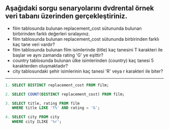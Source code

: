 ## Aşağıdaki sorgu senaryolarını dvdrental örnek veri tabanı üzerinden gerçekleştiriniz.

* film tablosunda bulunan replacement_cost sütununda bulunan birbirinden farklı değerleri sıralayınız.
* film tablosunda bulunan replacement_cost sütununda birbirinden farklı kaç tane veri vardır?
* film tablosunda bulunan film isimlerinde (title) kaç tanesini T karakteri ile başlar ve aynı zamanda rating 'G' ye eşittir?
* country tablosunda bulunan ülke isimlerinden (country) kaç tanesi 5 karakterden oluşmaktadır?
* city tablosundaki şehir isimlerinin kaç tanesi 'R' veya r karakteri ile biter?

---

```sql
1. SELECT DISTINCT replacement_cost FROM film;
```
```sql
2. SELECT COUNT(DISTINCT replacement_cost) FROM film;
```
```sql
3. SELECT title, rating FROM film
   WHERE title LIKE 'T%' AND rating = 'G';
```
```sql
4. SELECT city FROM city
   WHERE city ILIKE '%r';
```